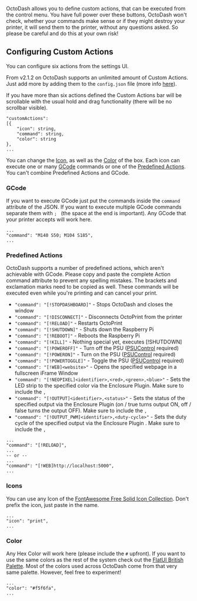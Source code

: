 OctoDash allows you to define custom actions, that can be executed from the control menu. You have full power over these buttons, OctoDash won't check, whether your commands make sense or if they might destroy your printer, it will send them to the printer, without any questions asked. So please be careful and do this at your own risk!

## Configuring Custom Actions
You can configure six actions from the settings UI. 

From v2.1.2 on OctoDash supports an unlimited amount of Custom Actions. Just add more by adding them to the `config.json` file (more info [here](https://github.com/UnchartedBull/OctoDash/wiki/Setup-&-Settings#manually-adjusting-the-settings)). 

If you have more than six actions defined the Custom Actions bar will be scrollable with the usual hold and drag functionality (there will be no scrollbar visible).

```
"customActions": 
[{
    "icon": string,
    "command": string,
    "color": string
},
...
```
You can change the [Icon](#icon), as well as the [Color](#color) of the box. Each icon can execute one or many [GCode](#gcode) commands or one of the [Predefined Actions](#predefined-actions). You can't combine Predefined Actions and GCode.

### GCode

If you want to execute GCode just put the commands inside the `command` attribute of the JSON. If you want to execute multiple GCode commands separate them with `; ` (the space at the end is important). Any GCode that your printer accepts will work here.

```
...
"command": "M140 S50; M104 S185",
...
```

### Predefined Actions

OctoDash supports a number of predefined actions, which aren't achievable with GCode. Please copy and paste the complete Action command attribute to prevent any spelling mistakes. The brackets and exclamation marks need to be copied as well. These commands will be executed even while you're printing and can cancel your print.

- `"command": "[!STOPDASHBOARD]"` - Stops OctoDash and closes the window
- `"command": "[!DISCONNECT]"` - Disconnects OctoPrint from the printer
- `"command": "[!RELOAD]"` - Restarts OctoPrint
- `"command": "[!SHUTDOWN]"` - Shuts down the Raspberry Pi
- `"command": "[!REBOOT]"` - Reboots the Raspberry Pi
- `"command": "[!KILL]"` - Nothing special yet, executes [!SHUTDOWN]
- `"command": "[!POWEROFF]"` - Turn off the PSU ([PSUControl](https://plugins.octoprint.org/plugins/psucontrol/) required)
- `"command": "[!POWERON]"` - Turn on the PSU ([PSUControl](https://plugins.octoprint.org/plugins/psucontrol/) required)
- `"command": "[!POWERTOGGLE]"` - Toggle the PSU ([PSUControl](https://plugins.octoprint.org/plugins/psucontrol/) required)
- `"command": "[!WEB]<website>"` - Opens the specified webpage in a fullscreen iFrame Window
- `"command": "[!NEOPIXEL]<identifier>,<red>,<green>,<blue>"` - Sets the LED strip to the specified color via the Enclosure Plugin. Make sure to include the `,`
- `"command": "[!OUTPUT]<identifier>,<status>"` - Sets the status of the specified output via the Enclosure Plugin (on / true turns output ON, off / false turns the output OFF). Make sure to include the `,`
- `"command": "[!OUTPUT_PWM]<identifier>,<duty-cycle>"` - Sets the duty cycle of the specified output via the Enclosure Plugin . Make sure to include the `,`
```
...
"command": "[!RELOAD]",
...
-- or --
...
"command": "[!WEB]http://localhost:5000",
...
```


### Icons

You can use any Icon of the [FontAwesome Free Solid Icon Collection](https://fontawesome.com/icons?d=gallery&s=solid&m=free). Don't prefix the icon, just paste in the name.

```
...
"icon": "print",
...
```

### Color

Any Hex Color will work here (please include the `#` upfront). If you want to use the same colors as the rest of the system check out the [FlatUI British Palette](https://flatuicolors.com/palette/gb). Most of the colors used across OctoDash come from that very same palette. However, feel free to experiment!

```
...
"color": "#f5f6fa",
...
```